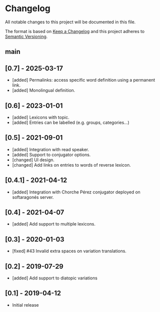 # Changelog

All notable changes to this project will be documented in this file.

The format is based on [Keep a Changelog](http://keepachangelog.com/en/1.0.0/)
and this project adheres to [Semantic Versioning](http://semver.org/spec/v2.0.0.html).

## main

## [0.7] - 2025-03-17

- [added] Permalinks: access specific word definition using a permanent link.
- [added] Monolingual definition.

## [0.6] - 2023-01-01

- [added] Lexicons with topic.
- [added] Entries can be labelled (e.g. groups, categories...)

## [0.5] - 2021-09-01

- [added] Integration with read speaker.
- [added] Support to conjugator options.
- [changed] UI design.
- [changed] Add links on entries to words of reverse lexicon.

## [0.4.1] - 2021-04-12

- [added] Integration with Chorche Pérez conjugator deployed on softaragonés server.

## [0.4] - 2021-04-07

- [added] Add support to multiple lexicons.

## [0.3] - 2020-01-03

- [fixed] #43 Invalid extra spaces on variation translations.

## [0.2] - 2019-07-29

- [added] Add support to diatopic variations

## [0.1] - 2019-04-12

- Initial release
